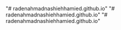 "# radenahmadnashiehhamied.github.io" 
"# radenahmadnashiehhamied.github.io" 
"# radenahmadnashiehhamied.github.io" 
